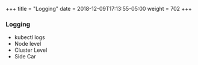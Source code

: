 +++
title = "Logging"
date = 2018-12-09T17:13:55-05:00
weight = 702
+++

### Logging

* kubectl logs
* Node level
* Cluster Level
* Side Car